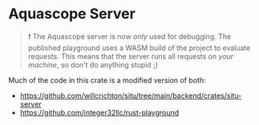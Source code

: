 # Aquascope Server

> ❗ The Aquascope server is now _only_ used for debugging. The published playground uses a WASM build of the project to evaluate requests. This means that the server runs all requests on *your machine*, so don't do anything stupid ;)

Much of the code in this crate is a modified version of both:
- https://github.com/willcrichton/situ/tree/main/backend/crates/situ-server
- https://github.com/integer32llc/rust-playground
